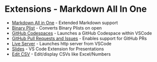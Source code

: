 # Extensions - Markdown All In One

- [Markdown All in One](https://marketplace.visualstudio.com/items?itemName=yzhang.markdown-all-in-one) - Extended Markdown support
- [Binary Plist](https://marketplace.visualstudio.com/items?itemName=dnicolson.binary-plist) - Converts Binary Plists on open
- [GitHub Codespaces](https://marketplace.visualstudio.com/items?itemName=GitHub.codespaces) - Launches a GitHub Codespace within VSCode
- [GitHub Pull Requests and Issues](https://marketplace.visualstudio.com/items?itemName=GitHub.vscode-pull-request-github) - Enables support for GitHub PRs
- [Live Server](https://marketplace.visualstudio.com/items?itemName=ritwickdey.LiveServer) - Launches http server from VSCode
- [Slides](https://www.nicoespeon.com/en/2019/11/vscode-as-a-presentation-tool/) - VS Code Extension for Presentations
- [Edit CSV](https://marketplace.visualstudio.com/items?itemName=janisdd.vscode-edit-csv) - Edit/display CSVs like Excel/Numbers 
